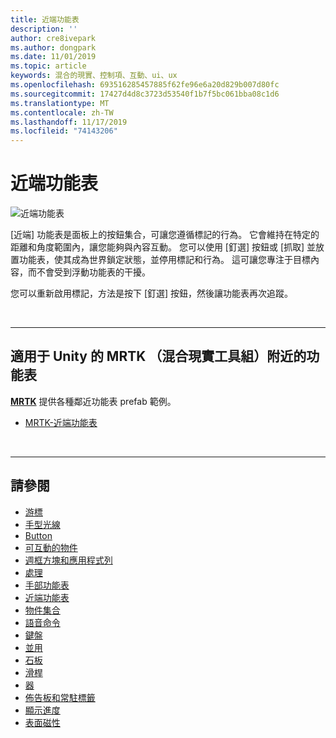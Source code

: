 ```yaml
---
title: 近端功能表
description: ''
author: cre8ivepark
ms.author: dongpark
ms.date: 11/01/2019
ms.topic: article
keywords: 混合的現實、控制項、互動、ui、ux
ms.openlocfilehash: 693516285457885f62fe96e6a20d829b007d80fc
ms.sourcegitcommit: 17427d4d8c3723d53540f1b7f5bc061bba08c1d6
ms.translationtype: MT
ms.contentlocale: zh-TW
ms.lasthandoff: 11/17/2019
ms.locfileid: "74143206"
---
```

# <a name="near-menu"></a>近端功能表

![近端功能表](images/UX/UX_Hero_NearMenu.jpg)

[近端] 功能表是面板上的按鈕集合，可讓您遵循標記的行為。 它會維持在特定的距離和角度範圍內，讓您能夠與內容互動。 您可以使用 [釘選] 按鈕或 [抓取] 並放置功能表，使其成為世界鎖定狀態，並停用標記和行為。 這可讓您專注于目標內容，而不會受到浮動功能表的干擾。

您可以重新啟用標記，方法是按下 [釘選] 按鈕，然後讓功能表再次追蹤。

<br>

---

## <a name="near-menu-in-mrtkmixed-reality-toolkit-for-unity"></a>適用于 Unity 的 MRTK （混合現實工具組）附近的功能表
**[MRTK](https://github.com/Microsoft/MixedRealityToolkit-Unity)** 提供各種鄰近功能表 prefab 範例。

* [MRTK-近端功能表](https://microsoft.github.io/MixedRealityToolkit-Unity/Documentation/README_NearMenu.html)


<br>

---


## <a name="see-also"></a>請參閱

* [游標](cursors.md)
* [手型光線](point-and-commit.md)
* [Button](button.md)
* [可互動的物件](interactable-object.md)
* [週框方塊和應用程式列](app-bar-and-bounding-box.md)
* [處理](direct-manipulation.md)
* [手部功能表](hand-menu.md)
* [近端功能表](near-menu.md)
* [物件集合](object-collection.md)
* [語音命令](voice-input.md)
* [鍵盤](keyboard.md)
* [並用](tooltip.md)
* [石板](slate.md)
* [滑桿](slider.md)
* [器](shader.md)
* [佈告板和常駐標籤](billboarding-and-tag-along.md)
* [顯示進度](progress.md)
* [表面磁性](surface-magnetism.md)

